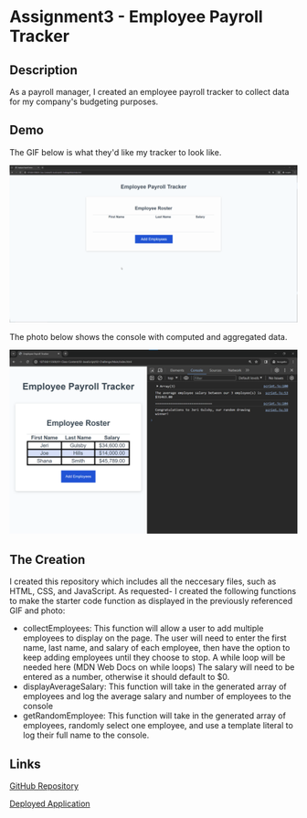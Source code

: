 # Assignment3 - Employee Payroll Tracker

## Description

As a payroll manager, I created an employee payroll tracker to collect data for my company's budgeting purposes.

## Demo

The GIF below is what they'd like my tracker to look like.

![GIF of the Payroll Tracker](./assets/images/Tracker%20Mock%20Up.gif)

The photo below shows the console with computed and aggregated data.

![Photo of the Payroll Tracker's Console](./assets/images/Console%20Mock%20Up.png)


## The Creation

I created this repository which includes all the neccesary files, such as HTML, CSS, and JavaScript. As requested- I created the following functions to make the starter code function as displayed in the previously referenced GIF and photo:

- collectEmployees: This function will allow a user to add multiple employees to display on the page.  The user will need to enter the first name, last name, and salary of each employee, then have the option to keep adding employees until they choose to stop. A while loop will be needed here (MDN Web Docs on while loops) The salary will need to be entered as a number, otherwise it should default to $0. 
- displayAverageSalary: This function will take in the generated array of employees and log the average salary and number of employees to the console
- getRandomEmployee: This function will take in the generated array of employees, randomly select one employee, and use a template literal to log their full name to the console.


## Links

[GitHub Repository](https://github.com/NatalieClinton/Assignment3)

[Deployed Application](https://natalieclinton.github.io/Assignment3/)
